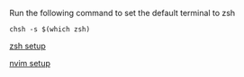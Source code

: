 Run the following command to set the default terminal to zsh

```shell
chsh -s $(which zsh)
```

[zsh setup](https://www.youtube.com/watch?v=ud7YxC33Z3w&pp=ygUKenNoIGNvbmZpZw%3D%3D)

[nvim setup](https://www.youtube.com/watch?v=w7i4amO_zaE)